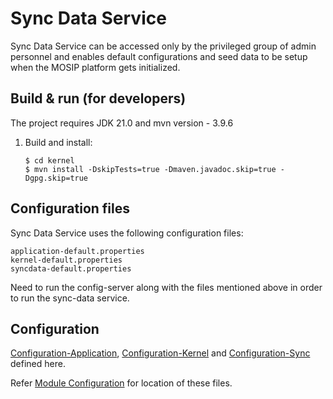 # Sync Data Service 
Sync Data Service can be accessed only by the privileged group of admin personnel and enables default configurations and seed data to be setup when the MOSIP platform gets initialized.

## Build & run (for developers)
The project requires JDK 21.0
and mvn version - 3.9.6
1. Build and install:
    ```
    $ cd kernel
    $ mvn install -DskipTests=true -Dmaven.javadoc.skip=true -Dgpg.skip=true
    ```

## Configuration files
Sync Data Service uses the following configuration files:
```
application-default.properties
kernel-default.properties
syncdata-default.properties
```
Need to run the config-server along with the files mentioned above in order to run the sync-data service.

## Configuration
[Configuration-Application](https://github.com/mosip/mosip-config/blob/release-1.3.x/application-default.properties),
[Configuration-Kernel](https://github.com/mosip/mosip-config/blob/release-1.3.x/kernel-default.properties) and
[Configuration-Sync](https://github.com/mosip/mosip-config/blob/release-1.3.x/syncdata-default.properties) defined here.

Refer [Module Configuration](https://docs.mosip.io/1.2.0/modules/module-configuration) for location of these files.

